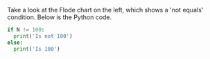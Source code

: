 Take a look at the Flode chart on the left, which shows a 'not equals' condition. Below is the Python code.

```python
if N != 100:
  print('Is not 100')
else:
  print('Is 100')
```
